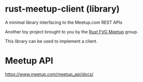 # rust-meetup-client (library)

A minimal library interfacing to the Meetup.com REST APIs

Another toy project brought to you by the [Rust FVG Meetup](https://www.meetup.com/Rust-FVG-Meetup) group.

This library can be used to implement a client.

# Meetup API

https://www.meetup.com/meetup_api/docs/
